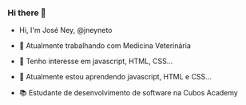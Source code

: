### Hi there 👋

- Hi, I'm José Ney, @jneyneto

- 🔭 Atualmente trabalhando com Medicina Veterinária 
- 👯 Tenho interesse em javascript, HTML, CSS... 
- 🌱 Atualmente estou aprendendo javascript, HTML e CSS... 
- 📚 Estudante de desenvolvimento de software na Cubos Academy 

<!--
**jneyneto/Jneyneto** is a ✨ _special_ ✨ repository because its `README.md` (this file) appears on your GitHub profile.

Here are some ideas to get you started:

- 🔭 I’m currently working on ...
- 🌱 I’m currently learning ...
- 👯 I’m looking to collaborate on ...
- 🤔 I’m looking for help with ...
- 💬 Ask me about ...
- 📫 How to reach me: ...
- 😄 Pronouns: ...
- ⚡ Fun fact: ...
-->

